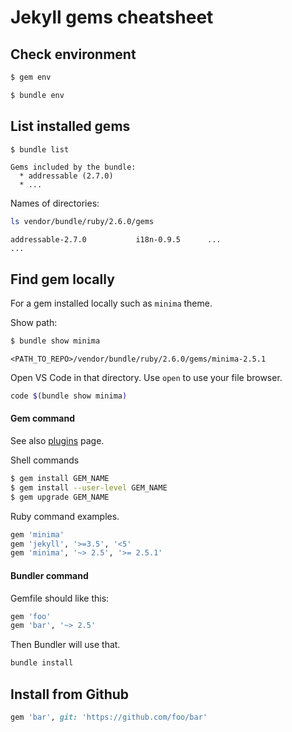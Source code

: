# Jekyll gems cheatsheet


## Check environment

```sh
$ gem env
```

```sh
$ bundle env
```


## List installed gems

```sh
$ bundle list
```
```
Gems included by the bundle:
  * addressable (2.7.0)
  * ...
```

Names of directories:

```sh
ls vendor/bundle/ruby/2.6.0/gems
```
```
addressable-2.7.0           i18n-0.9.5      ...
...
```

## Find gem locally

For a gem installed locally such as `minima` theme.

Show path:

```sh
$ bundle show minima
```
```
<PATH_TO_REPO>/vendor/bundle/ruby/2.6.0/gems/minima-2.5.1
```

Open VS Code in that directory. Use `open` to use your file browser.

```sh
code $(bundle show minima)
```


#### Gem command

See also [plugins](plugins.md) page.

Shell commands

```sh
$ gem install GEM_NAME
$ gem install --user-level GEM_NAME
$ gem upgrade GEM_NAME
```

Ruby command examples.

```ruby
gem 'minima'
gem 'jekyll', '>=3.5', '<5'
gem 'minima', '~> 2.5', '>= 2.5.1'
```

#### Bundler command

Gemfile should like this:

```ruby
gem 'foo'
gem 'bar', '~> 2.5'
```

Then Bundler will use that.

```sh
bundle install
```


## Install from Github


```ruby
gem 'bar', git: 'https://github.com/foo/bar'
```
<!--stackedit_data:
eyJoaXN0b3J5IjpbMjc5NDY5MDg4LC0xOTI2MDUxOTc4LC0xMT
A4MDUzNjg2XX0=
-->